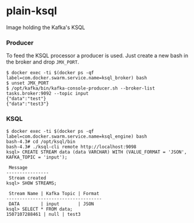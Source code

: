 # plain-ksql
Image holding the Kafka's KSQL

### Producer

To feed the KSQL processor a producer is used. Just create a new bash in the broker and drop `JMX_PORT`.

```
$ docker exec -ti $(docker ps -qf label=com.docker.swarm.service.name=ksql_broker) bash
$ unset JMX_PORT
$ /opt/kafka/bin/kafka-console-producer.sh --broker-list tasks.broker:9092 --topic input
{"data":"test"}
{"data":"test3"}
```

### KSQL

```
$ docker exec -ti $(docker ps -qf label=com.docker.swarm.service.name=ksql_engine) bash
bash-4.3# cd /opt/ksql/bin
bash-4.3# ./ksql-cli remote http://localhost:9098
ksql> CREATE STREAM data (data VARCHAR) WITH (VALUE_FORMAT = 'JSON', KAFKA_TOPIC = 'input');

 Message
----------------
 Stream created
ksql> SHOW STREAMS;

 Stream Name | Kafka Topic | Format
------------------------------------
 DATA        | input       | JSON
ksql> SELECT * FROM data;
1507107288461 | null | test3
```
